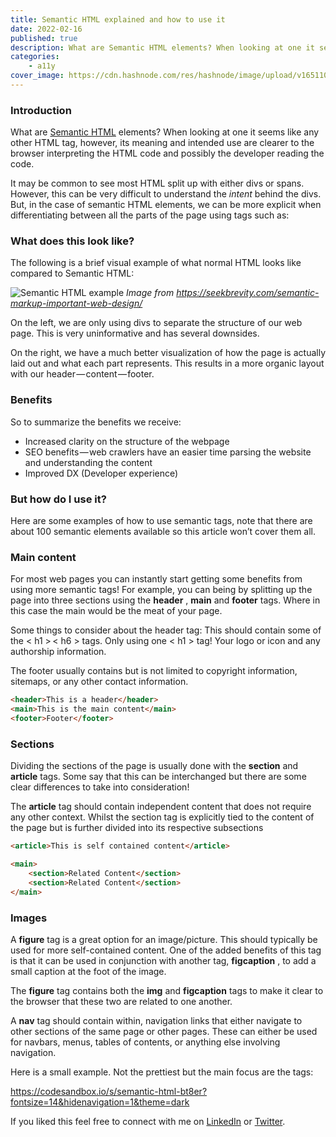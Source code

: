 ```yaml
---
title: Semantic HTML explained and how to use it
date: 2022-02-16
published: true
description: What are Semantic HTML elements? When looking at one it seems like any other HTML tag, however, its intended use is clearer to the browser.
categories:
    - a11y
cover_image: https://cdn.hashnode.com/res/hashnode/image/upload/v1651103021693/QcdFX5oEb.png
---
```


### Introduction

What are [Semantic HTML](https://developer.mozilla.org/en-US/docs/Glossary/Semantics#semantics_in_html) elements? When looking at one it seems like any other HTML tag, however, its meaning and intended use are clearer to the browser interpreting the HTML code and possibly the developer reading the code.

It may be common to see most HTML split up with either divs or spans. However, this can be very difficult to understand the _intent_ behind the divs. But, in the case of semantic HTML elements, we can be more explicit when differentiating between all the parts of the page using tags such as:

### What does this look like?

The following is a brief visual example of what normal HTML looks like compared to Semantic HTML:

![Semantic HTML example](https://cdn.hashnode.com/res/hashnode/image/upload/v1645017455848/n3kXsHuWh.jpeg)
_Image from https://seekbrevity.com/semantic-markup-important-web-design/_

On the left, we are only using divs to separate the structure of our web page. This is very uninformative and has several downsides.

On the right, we have a much better visualization of how the page is actually laid out and what each part represents. This results in a more organic layout with our header — content — footer.

### Benefits

So to summarize the benefits we receive:

-   Increased clarity on the structure of the webpage
-   SEO benefits — web crawlers have an easier time parsing the website and understanding the content
-   Improved DX (Developer experience)

### But how do I use it?

Here are some examples of how to use semantic tags, note that there are about 100 semantic elements available so this article won’t cover them all.

### Main content

For most web pages you can instantly start getting some benefits from using more semantic tags! For example, you can being by splitting up the page into three sections using the **header** , **main** and **footer** tags. Where in this case the main would be the meat of your page.

Some things to consider about the header tag: This should contain some of the < h1 >  < h6 > tags. Only using one < h1 > tag! Your logo or icon and any authorship information.

The footer usually contains but is not limited to copyright information, sitemaps, or any other contact information.

```html
<header>This is a header</header>
<main>This is the main content</main>
<footer>Footer</footer>
```

### Sections

Dividing the sections of the page is usually done with the **section** and **article** tags. Some say that this can be interchanged but there are some clear differences to take into consideration!

The **article** tag should contain independent content that does not require any other context. Whilst the section tag is explicitly tied to the content of the page but is further divided into its respective subsections

```html
<article>This is self contained content</article>

<main>
	<section>Related Content</section>
	<section>Related Content</section>
</main>
```

### Images

A **figure** tag is a great option for an image/picture. This should typically be used for more self-contained content. One of the added benefits of this tag is that it can be used in conjunction with another tag, **figcaption** , to add a small caption at the foot of the image.

The **figure** tag contains both the **img** and **figcaption** tags to make it clear to the browser that these two are related to one another.

A **nav** tag should contain within, navigation links that either navigate to other sections of the same page or other pages. These can either be used for navbars, menus, tables of contents, or anything else involving navigation.

Here is a small example. Not the prettiest but the main focus are the tags:

https://codesandbox.io/s/semantic-html-bt8er?fontsize=14&hidenavigation=1&theme=dark

If you liked this feel free to connect with me on [LinkedIn](https://www.linkedin.com/in/diego-ballesteros-9468a7136/) or [Twitter](https://twitter.com/relatablecoder).
